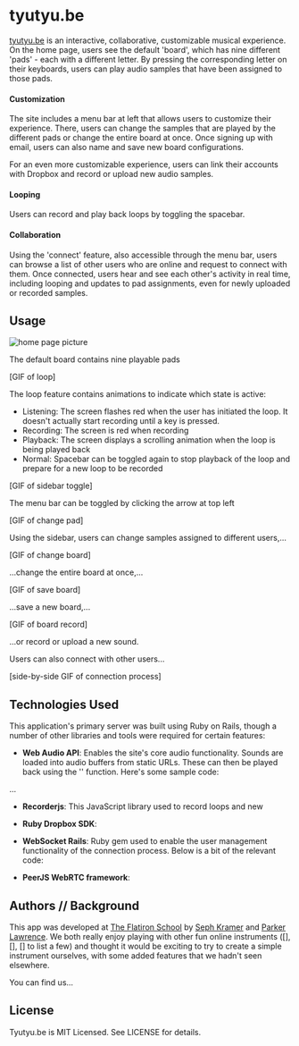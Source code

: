 # tyutyu.be

[tyutyu.be](http://www.tyutyu.be) is an interactive, collaborative, customizable musical experience. On the home page, users see the default 'board', which has nine different 'pads' - each with a different letter. By pressing the corresponding letter on their keyboards, users can play audio samples that have been assigned to those pads.

#### Customization

The site includes a menu bar at left that allows users to customize their experience. There, users can change the samples that are played by the different pads or change the entire board at once. Once signing up with email, users can also name and save new board configurations.

For an even more customizable experience, users can link their accounts with Dropbox and record or upload new audio samples.

#### Looping

Users can record and play back loops by toggling the spacebar.

#### Collaboration

Using the 'connect' feature, also accessible through the menu bar, users can browse a list of other users who are online and request to connect with them. Once connected, users hear and see each other's activity in real time, including looping and updates to pad assignments, even for newly uploaded or recorded samples.

## Usage

![home page picture](https://raw.githubusercontent.com/sephhh/tyutyu.be/master/readme_images/tyutyube%20home%20page.png)

The default board contains nine playable pads

[GIF of loop]

The loop feature contains animations to indicate which state is active:

- Listening: The screen flashes red when the user has initiated the loop. It doesn't actually start recording until a key is pressed.
- Recording: The screen is red when recording
- Playback: The screen displays a scrolling animation when the loop is being played back
- Normal: Spacebar can be toggled again to stop playback of the loop and prepare for a new loop to be recorded

[GIF of sidebar toggle]

The menu bar can be toggled by clicking the arrow at top left

[GIF of change pad]

Using the sidebar, users can change samples assigned to different users,...

[GIF of change board]

...change the entire board at once,...

[GIF of save board]

...save a new board,...

[GIF of board record]

...or record or upload a new sound.

Users can also connect with other users...

[side-by-side GIF of connection process]

## Technologies Used

This application's primary server was built using Ruby on Rails, though a number of other libraries and tools were required for certain features:

- **Web Audio API**: Enables the site's core audio functionality. Sounds are loaded into audio buffers from static URLs. These can then be played back using the '' function. Here's some sample code:

...

- **Recorderjs**: This JavaScript library used to record loops and new

- **Ruby Dropbox SDK**:

- **WebSocket Rails**: Ruby gem used to enable the user management functionality of the connection process. Below is a bit of the relevant code:

- **PeerJS WebRTC framework**:

## Authors // Background

This app was developed at [The Flatiron School]() by [Seph Kramer]() and [Parker Lawrence](). We both really enjoy playing with other fun online instruments ([], [], [] to list a few) and thought it would be exciting to try to create a simple instrument ourselves, with some added features that we hadn't seen elsewhere.

You can find us...

## License

Tyutyu.be is MIT Licensed. See LICENSE for details.